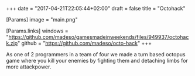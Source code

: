 +++
date = "2017-04-21T22:05:44+02:00"
draft = false
title = "Octohack"

[Params]
image = "main.png"

[Params.links]
windows = "https://github.com/madeso/gamesmadeinweekends/files/949937/octohack.zip"
github = "https://github.com/madeso/octo-hack"
+++

As one of 2 programmers in a team of four we made a turn based octopus game where you kill your enemies by fighting them and detaching limbs for more attackpower.
